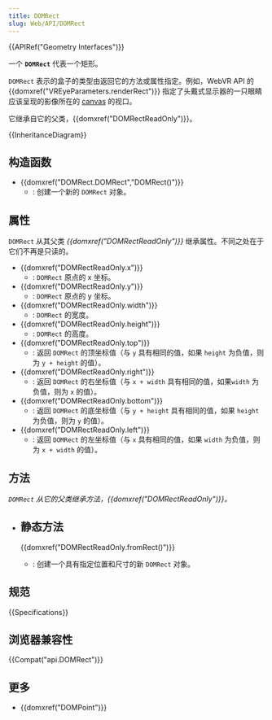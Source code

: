 ```yaml
---
title: DOMRect
slug: Web/API/DOMRect
---
```

{{APIRef("Geometry Interfaces")}}

一个 **`DOMRect`** 代表一个矩形。

`DOMRect` 表示的盒子的类型由返回它的方法或属性指定。例如，WebVR API 的 {{domxref("VREyeParameters.renderRect")}} 指定了头戴式显示器的一只眼睛应该呈现的影像所在的 [canvas](/zh-CN/docs/Web/API/HTMLCanvasElement) 的视口。

它继承自它的父类，{{domxref("DOMRectReadOnly")}}。

{{InheritanceDiagram}}

## 构造函数

- {{domxref("DOMRect.DOMRect","DOMRect()")}}
  - : 创建一个新的 `DOMRect` 对象。

## 属性

`DOMRect` 从其父类 _{{domxref("DOMRectReadOnly")}}_ 继承属性。不同之处在于它们不再是只读的。

- {{domxref("DOMRectReadOnly.x")}}
  - : `DOMRect` 原点的 x 坐标。
- {{domxref("DOMRectReadOnly.y")}}
  - : `DOMRect` 原点的 y 坐标。
- {{domxref("DOMRectReadOnly.width")}}
  - : `DOMRect` 的宽度。
- {{domxref("DOMRectReadOnly.height")}}
  - : `DOMRect` 的高度。
- {{domxref("DOMRectReadOnly.top")}}
  - : 返回 `DOMRect` 的顶坐标值（与 `y` 具有相同的值，如果 `height` 为负值，则为 `y + height` 的值）。
- {{domxref("DOMRectReadOnly.right")}}
  - : 返回 `DOMRect` 的右坐标值（与 `x + width` 具有相同的值，如果`width` 为负值，则为 `x` 的值）。
- {{domxref("DOMRectReadOnly.bottom")}}
  - : 返回 `DOMRect` 的底坐标值（与 `y + height` 具有相同的值，如果 `height` 为负值，则为 `y` 的值）。
- {{domxref("DOMRectReadOnly.left")}}
  - : 返回 `DOMRect` 的左坐标值（与 `x` 具有相同的值，如果 `width` 为负值，则为 `x + width` 的值）。

## 方法

_`DOMRect` 从它的父类继承方法，{{domxref("DOMRectReadOnly")}}。_

- ## 静态方法

  {{domxref("DOMRectReadOnly.fromRect()")}}

  - : 创建一个具有指定位置和尺寸的新 `DOMRect` 对象。

## 规范

{{Specifications}}

## 浏览器兼容性

{{Compat("api.DOMRect")}}

## 更多

- {{domxref("DOMPoint")}}
